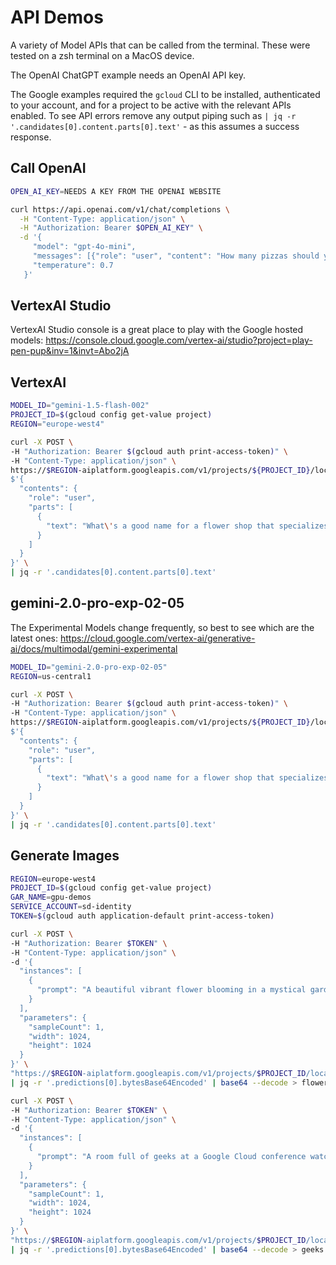 # API Demos

A variety of Model APIs that can be called from the terminal. These were tested on a zsh terminal on a MacOS
device.

The OpenAI ChatGPT example needs an OpenAI API key.

The Google examples required the `gcloud` CLI to be installed, authenticated to your account, and for a project
to be active with the relevant APIs enabled. To see API errors remove any output piping such as
`| jq -r '.candidates[0].content.parts[0].text'` - as this assumes a success response.

## Call OpenAI

```sh
OPEN_AI_KEY=NEEDS A KEY FROM THE OPENAI WEBSITE
```

```sh
curl https://api.openai.com/v1/chat/completions \
  -H "Content-Type: application/json" \
  -H "Authorization: Bearer $OPEN_AI_KEY" \
  -d '{
     "model": "gpt-4o-mini",
     "messages": [{"role": "user", "content": "How many pizzas should you buy when running a meetup where 80 people have accepted!"}],
     "temperature": 0.7
   }'
```

## VertexAI Studio

VertexAI Studio console is a great place to play with the Google hosted models: 
<https://console.cloud.google.com/vertex-ai/studio?project=play-pen-pup&inv=1&invt=Abo2jA>

## VertexAI

```sh
MODEL_ID="gemini-1.5-flash-002"
PROJECT_ID=$(gcloud config get-value project)
REGION="europe-west4"
```

```sh
curl -X POST \
-H "Authorization: Bearer $(gcloud auth print-access-token)" \
-H "Content-Type: application/json" \
https://$REGION-aiplatform.googleapis.com/v1/projects/${PROJECT_ID}/locations/$REGION/publishers/google/models/${MODEL_ID}:generateContent -d \
$'{
  "contents": {
    "role": "user",
    "parts": [
      {
        "text": "What\'s a good name for a flower shop that specializes in selling bouquets of dried flowers?"
      }
    ]
  }
}' \
| jq -r '.candidates[0].content.parts[0].text'
```

## gemini-2.0-pro-exp-02-05

The Experimental Models change frequently, so best to see which are the latest ones:
<https://cloud.google.com/vertex-ai/generative-ai/docs/multimodal/gemini-experimental>

```sh
MODEL_ID="gemini-2.0-pro-exp-02-05"
REGION=us-central1
```

```sh
curl -X POST \
-H "Authorization: Bearer $(gcloud auth print-access-token)" \
-H "Content-Type: application/json" \
https://$REGION-aiplatform.googleapis.com/v1/projects/${PROJECT_ID}/locations/$REGION/publishers/google/models/${MODEL_ID}:generateContent -d \
$'{
  "contents": {
    "role": "user",
    "parts": [
      {
        "text": "What\'s a good name for a flower shop that specializes in selling bouquets of dried flowers?"
      }
    ]
  }
}' \
| jq -r '.candidates[0].content.parts[0].text'
```

## Generate Images

```sh
REGION=europe-west4
PROJECT_ID=$(gcloud config get-value project)
GAR_NAME=gpu-demos
SERVICE_ACCOUNT=sd-identity
TOKEN=$(gcloud auth application-default print-access-token)
```

```sh
curl -X POST \
-H "Authorization: Bearer $TOKEN" \
-H "Content-Type: application/json" \
-d '{
  "instances": [
    {
      "prompt": "A beautiful vibrant flower blooming in a mystical garden, ultra-detailed, 4K"
    }
  ],
  "parameters": {
    "sampleCount": 1,
    "width": 1024,
    "height": 1024
  }
}' \
"https://$REGION-aiplatform.googleapis.com/v1/projects/$PROJECT_ID/locations/$REGION/publishers/google/models/imagegeneration:predict" \
| jq -r '.predictions[0].bytesBase64Encoded' | base64 --decode > flower.png

curl -X POST \
-H "Authorization: Bearer $TOKEN" \
-H "Content-Type: application/json" \
-d '{
  "instances": [
    {
      "prompt": "A room full of geeks at a Google Cloud conference watching a presentation on GenAI, ultra-detailed, 4K"
    }
  ],
  "parameters": {
    "sampleCount": 1,
    "width": 1024,
    "height": 1024
  }
}' \
"https://$REGION-aiplatform.googleapis.com/v1/projects/$PROJECT_ID/locations/$REGION/publishers/google/models/imagegeneration:predict" \
| jq -r '.predictions[0].bytesBase64Encoded' | base64 --decode > geeks.png
```
